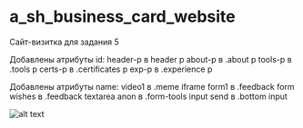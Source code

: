 # a_sh_business_card_website

Сайт-визитка для задания 5

Добавлены атрибуты id:
header-p в header p
about-p в .about p
tools-p в .tools p
certs-p в .certificates p
exp-p в .experience p

Добавлены атрибуты name:
video1 в .meme iframe
form1 в .feedback form
wishes в .feedback textarea
anon в .form-tools input
send в .bottom input

![alt text](https://github.com/arishilova/a_sh_business_card_website/tree/main/src/assets/images/QAteam.png)